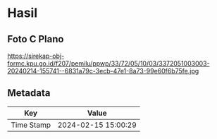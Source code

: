 # Hasil

## Foto C Plano

https://sirekap-obj-formc.kpu.go.id/f207/pemilu/ppwp/33/72/05/10/03/3372051003003-20240214-155741--6831a79c-3ecb-47e1-8a73-99e60f6b75fe.jpg


## Metadata

| Key        | Value               |
| ---------- | ------------------- |
| Time Stamp | 2024-02-15 15:00:29 |



